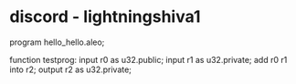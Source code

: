 # discord - lightningshiva1

program hello_hello.aleo;

function testprog:
    input r0 as u32.public;
    input r1 as u32.private;
    add r0 r1 into r2;
    output r2 as u32.private;

    
